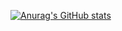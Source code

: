 
[![Anurag's GitHub stats](https://github-readme-stats.vercel.app/api?username=bjdubb)](https://github.com/bjdubb)

